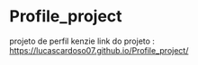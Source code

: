 # Profile_project
projeto de perfil kenzie
link do projeto : https://lucascardoso07.github.io/Profile_project/
